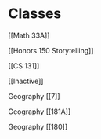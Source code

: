 # Classes

[[Math 33A]]

[[Honors 150  Storytelling]]

[[CS 131]]

[[Inactive]]

Geography [[7]]

Geography [[181A]]

Geography [[180]]